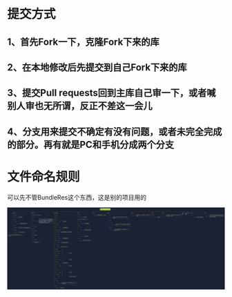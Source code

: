 # 提交方式

## 1、首先Fork一下，克隆Fork下来的库

## 2、在本地修改后先提交到自己Fork下来的库

## 3、提交Pull requests回到主库自己审一下，或者喊别人审也无所谓，反正不差这一会儿

## 4、分支用来提交不确定有没有问题，或者未完全完成的部分。再有就是PC和手机分成两个分支

# 文件命名规则

可以先不管BundleRes这个东西，这是别的项目用的

![资产命名和储存规范](https://github.com/TGSRedStone/DigitizationRENAICollege/blob/main/image/%E8%B5%84%E4%BA%A7%E5%91%BD%E5%90%8D%E5%92%8C%E5%82%A8%E5%AD%98%E8%A7%84%E8%8C%83.jpg)
